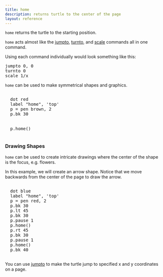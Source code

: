 ```yaml
---
title: home
description: returns turtle to the center of the page
layout: reference
---
```


<!-- any arguments in brackets? -->
`home` returns the turtle to the starting position. 

`home` acts almost like the [jumpto](jumpto.html), [turnto](turnto.html), and [scale](scale.html) commands all in one command. 

Using each command individually would look something like this: 

<pre class="jumbo">
jumpto 0, 0
turnto 0
scale 1/<span data-dfnup="the amount the object has already been scaled">x</span>
</pre>

`home` can be used to make symmetrical shapes and graphics.

<pre class="examp">
  <span data-dfnright="draw a match">
  dot red
  label "home", 'top'
  p = pen brown, 2
  p.bk 30
  </span>
  <span data-dfnright="return home">
  p.home()
  </span>
</pre>
  
<script type="demo" height=99>
p = null
demo ->
  dot red
  label "home", 'top'
  p = pen brown, 2
  p.bk 30
  p.home()
</script>

<h3>Drawing Shapes</h3>

<code>home</code> can be used to create intricate drawings where the center of the shape is the focus, e.g. flowers. 

In this example, we will create an arrow shape. Notice that we move backwards from the center of the page to draw the arrow. 

<pre class="examp"><span data-dfnright="draw an arrow">
  dot blue
  label "home", 'top'
  p = pen red, 2
  p.bk 30
  p.lt 45
  p.bk 30
  p.pause 1
  p.home()
  p.rt 45
  p.bk 30
  p.pause 1
  p.home()
  p.bk 40
  </span>
</pre>
  
<script type="demo" height=99>
p = null
demo ->
  dot blue
  label "home", 'top'
  p = pen red, 2
  p.lt 45
  p.bk 30
  p.pause 1
  p.home()
  p.rt 45
  p.bk 30
  p.pause 1
  p.home()
  p.bk 40
</script>

You can use [jumpto](jumpto.html) to make the turtle jump to specified x and y coordinates on a page.
